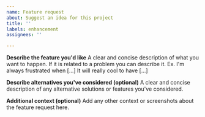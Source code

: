 ```yaml
---
name: Feature request
about: Suggest an idea for this project
title: ''
labels: enhancement
assignees: ''

---
```


**Describe the feature you'd like**
A clear and concise description of what you want to happen. If it is related to a problem you can describe it.
Ex. I'm always frustrated when [...] It will really cool to have [...]

**Describe alternatives you've considered (optional)**
A clear and concise description of any alternative solutions or features you've considered.

**Additional context (optional)**
Add any other context or screenshots about the feature request here.
